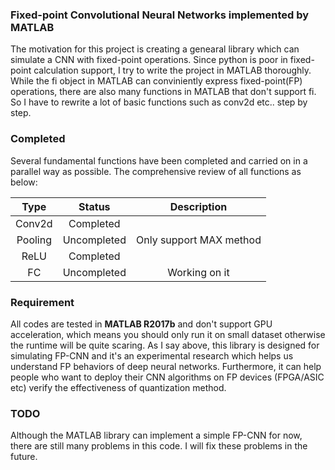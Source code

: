 ### Fixed-point Convolutional Neural Networks implemented by MATLAB

The motivation for this project is creating a genearal library which can simulate a CNN with fixed-point operations. Since python is poor in fixed-point calculation support, I try to write the project in MATLAB thoroughly. While the fi object in MATLAB can conviniently express fixed-point(FP) operations, there are also many functions in MATLAB that don't support fi. So I have to rewrite a lot of basic functions such as conv2d etc.. step by step.

### Completed
Several fundamental functions have been completed and carried on in a parallel way as possible. The comprehensive review of all functions as below:

|   **Type**  |    **Status**   |       **Description**       |
|:-------:|:-----------:|:-----------------------:|
| Conv2d  | Completed   |                         |
| Pooling | Uncompleted | Only support MAX method |
| ReLU    | Completed   |                         |
| FC      | Uncompleted | Working on it           |

### Requirement

All codes are tested in **MATLAB R2017b** and don't support GPU acceleration, which means you should only run it on small dataset otherwise the runtime will be quite scaring. As I say above, this library is designed for simulating FP-CNN and it's an experimental research which helps us understand FP behaviors of deep neural networks. Furthermore, it can help people who want to deploy their CNN algorithms on FP devices (FPGA/ASIC etc) verify the effectiveness of quantization method.

### TODO

Although the MATLAB library can implement a simple FP-CNN for now, there are still many problems in this code. I will fix these problems in the future.
